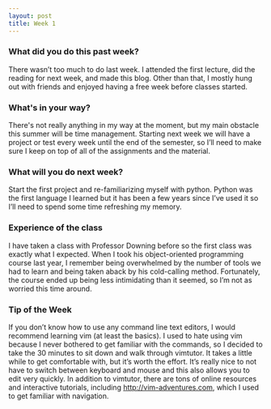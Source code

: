 ```yaml
---
layout: post
title: Week 1
---
```


### What did you do this past week?
There wasn’t too much to do last week. I attended the first lecture, did the reading for next week, and made this blog. Other than that, I mostly hung out with friends and enjoyed having a free week before classes started. 

### What's in your way?
There's not really anything in my way at the moment, but my main obstacle this summer will be time management. Starting next week we will have a project or test every week until the end of the semester, so I’ll need to make sure I keep on top of all of the assignments and the material. 

### What will you do next week?
Start the first project and re-familiarizing myself with python. Python was the first language I learned but it has been a few years since I’ve used it so I’ll need to spend some time refreshing my memory. 

### Experience of the class
I have taken a class with Professor Downing before so the first class was exactly what I expected. When I took his object-oriented programming course last year, I remember being overwhelmed by the number of tools we had to learn and being taken aback by his cold-calling method. Fortunately, the course ended up being less intimidating than it seemed, so I’m not as worried this time around. 

### Tip of the Week
If you don’t know how to use any command line text editors, I would recommend learning vim (at least the basics). I used to hate using vim because I never bothered to get familiar with the commands, so I decided to take the 30 minutes to sit down and walk through vimtutor. It takes a little while to get comfortable with, but it’s worth the effort. It’s really nice to not have to switch between keyboard and mouse and this also allows you to edit very quickly. In addition to vimtutor, there are tons of online resources and interactive tutorials, including http://vim-adventures.com, which I used to get familiar with navigation. 
